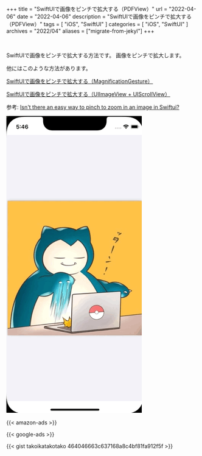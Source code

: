 +++
title =  "SwiftUIで画像をピンチで拡大する（PDFView）"
url = "2022-04-06"
date = "2022-04-06"
description = "SwiftUIで画像をピンチで拡大する（PDFView）"
tags = [
  "iOS",
  "SwiftUI"
]
categories = [
  "iOS",
  "SwiftUI"
]
archives = "2022/04"
aliases = ["migrate-from-jekyl"]
+++

<br>

SwiftUIで画像をピンチで拡大する方法です。
画像をピンチで拡大します。

他にはこのような方法があります。

[SwiftUIで画像をピンチで拡大する（MagnificationGesture）](/2022-04-05)

[SwiftUIで画像をピンチで拡大する（UIImageView + UIScrollView）](/2022-04-07)


参考: [Isn't there an easy way to pinch to zoom in an image in Swiftui?](https://stackoverflow.com/questions/58341820/isnt-there-an-easy-way-to-pinch-to-zoom-in-an-image-in-swiftui)

![Pinch and Zoom](1.gif)




<!-- Amazon Ads -->
{{< amazon-ads >}}

<!-- Google Ads -->
{{< google-ads >}}

{{< gist takoikatakotako 464046663c637168a8c4bf81fa912f5f >}}

